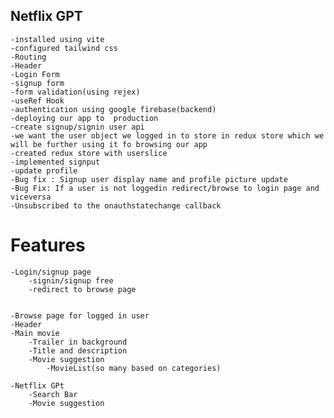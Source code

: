  ## Netflix GPT
    -installed using vite
    -configured tailwind css
    -Routing
    -Header
    -Login Form
    -signup form
    -form validation(using rejex)
    -useRef Hook
    -authentication using google firebase(backend)
    -deploying our app to  production
    -create signup/signin user api
    -we want the user object we logged in to store in redux store which we will be further using it fo browsing our app
    -created redux store with userslice
    -implemented signput
    -update profile
    -Bug fix : Signup user display name and profile picture update
    -Bug Fix: If a user is not loggedin redirect/browse to login page and viceversa
    -Unsubscribed to the onauthstatechange callback


# Features

    -Login/signup page
        -signin/signup free
        -redirect to browse page


    -Browse page for logged in user
    -Header
    -Main movie
        -Trailer in background
        -Title and description
        -Movie suggestion
            -MovieList(so many based on categories)

    -Netflix GPt
        -Search Bar
        -Movie suggestion
